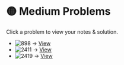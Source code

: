 # 🟡 Medium Problems

Click a problem to view your notes & solution.

- ![898](https://img.shields.io/badge/898-Bitwise_ORs_of_Subarrays-yellow) → [View](/problems/898.md)
- ![2411](https://img.shields.io/badge/2411-Smallest_Subarrays_With_Maximum_Bitwise_OR-yellow) → [View](/problems/2411.md)
- ![2419](https://img.shields.io/badge/2419-longest_subarray_with_maximum_bitwise_and-yellow) → [View](/problems/2419.md)

